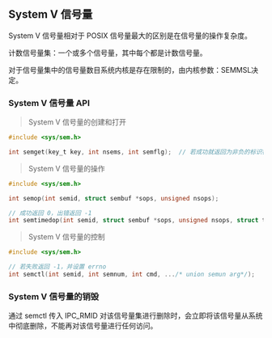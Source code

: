 ## System V 信号量

System V 信号量相对于 POSIX 信号量最大的区别是在信号量的操作复杂度。

计数信号量集：一个或多个信号量，其中每个都是计数信号量。

对于信号量集中的信号量数目系统内核是存在限制的，由内核参数：SEMMSL决定。

### System V 信号量 API

> System V 信号量的创建和打开

```c
#include <sys/sem.h>  

int semget(key_t key, int nsems, int semflg);  // 若成功就返回为非负的标识符，否则返回-1  
```

> System V 信号量的操作

```c
#include <sys/sem.h>  

int semop(int semid, struct sembuf *sops, unsigned nsops); 

// 成功返回 0，出错返回 -1  
int semtimedop(int semid, struct sembuf *sops, unsigned nsops, struct timespec *timeout);  
```

> System V 信号量的控制

```c
#include <sys/sem.h>  

// 若失败返回 -1，并设置 errno
int semctl(int semid, int semnum, int cmd, .../* union semun arg*/);
```

### System V 信号量的销毁

通过 semctl 传入 IPC_RMID 对该信号量集进行删除时，会立即将该信号量从系统中彻底删除，不能再对该信号量进行任何访问。
